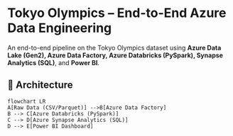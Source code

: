 # Tokyo Olympics – End-to-End Azure Data Engineering

An end-to-end pipeline on the Tokyo Olympics dataset using **Azure Data Lake (Gen2), Azure Data Factory, Azure Databricks (PySpark), Synapse Analytics (SQL)**, and  **Power BI**.

## 📐 Architecture

```mermaid
flowchart LR
A[Raw Data (CSV/Parquet)] -->B[Azure Data Factory]
B --> C[Azure Databricks (PySpark)]
C --> D[Azure Synapse Analytics (SQL)]
D --> E[Power BI Dashboard]
```
